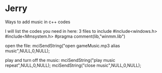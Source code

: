 # Jerry
Ways to add music in c++ codes

I will list the codes you need in here:
3 files to include
    #include<windows.h>
    #include<Mmsystem.h>
    #pragma comment(lib,"winmm.lib")

open the file:
    mciSendString("open gameMusic.mp3 alias music",NULL,0,NULL);


play and turn off the music:
    mciSendString("play music repeat",NULL,0,NULL);
    mciSendString("close music",NULL,0,NULL);
